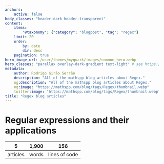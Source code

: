 ```yaml
---
anchors:
    active: false
body_classes: "header-dark header-transparent"
content:
    items:
        "@taxonomy": {"category": "blogpost", "tag": "regex"}
    limit: 20
    order:
        by: date
        dir: desc
    pagination: true
hero_image_url: /user/themes/myquark/images/common_hero.webp
hero_classes: "parallax overlay-dark-gradient text-light" # see https://demo.getgrav.org/blog-skeleton/blog/hero-classes
metadata:
    author: Rodrigo Girão Serrão
    description: "All of the mathspp blog articles about Regex."
    og:description: "All of the mathspp blog articles about Regex."
    og:image: "https://mathspp.com/blog/tags/Regex/thumbnail.webp"
    twitter:image: "https://mathspp.com/blog/tags/Regex/thumbnail.webp"
title: "Regex blog articles"
---
```



# Regular expressions and their applications


<table class="stats-table">
    <thead>
        <tr>
            <th style="text-align: center;">5</th>
            <th style="text-align: center;">1,900</th>
            <th style="text-align: center;">156</th>
        </tr>
    </thead>
    <tbody>
        <tr>
            <td style="text-align: center;">articles</td>
            <td style="text-align: center;">words</td>
            <td style="text-align: center;">lines of code</td>
        </tr>
    </tbody>
</table>